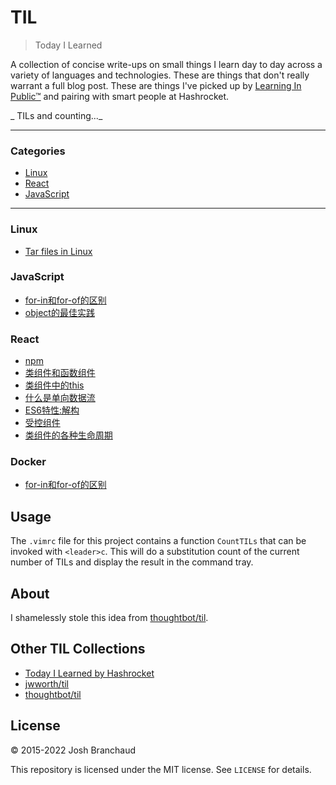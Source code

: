 # TIL

> Today I Learned

A collection of concise write-ups on small things I learn day to day across a
variety of languages and technologies. These are things that don't really
warrant a full blog post. These are things I've picked up by [Learning In
Public™](https://dev.to/jbranchaud/how-i-built-a-learning-machine-45k9) and
pairing with smart people at Hashrocket.

_ TILs and counting..._

---

### Categories


* [Linux](#linux)
* [React](#react)
* [JavaScript](#javascript)

---


### Linux

- [Tar files in Linux](linux/tar-files-in-linux.md)

### JavaScript

- [for-in和for-of的区别](javascript/for-in和for-of的区别.md)
- [object的最佳实践](javascript/object的最佳实践.md)

### React

- [npm](react/什么是npm包管理.md)
- [类组件和函数组件](react/类组件和函数组件的区别.md)
- [类组件中的this](react/类组件中的this.md)
- [什么是单向数据流](react/什么是单向数据流.md)
- [ES6特性:解构](react/ES6特性:解构.md)
- [受控组件](react/受控组件.md)
- [类组件的各种生命周期](react/类组件的各种生命周期.md)

### Docker

- [for-in和for-of的区别](docker/for-in和for-of的区别.md)


## Usage

The `.vimrc` file for this project contains a function `CountTILs` that can
be invoked with `<leader>c`. This will do a substitution count of the
current number of TILs and display the result in the command tray.

## About

I shamelessly stole this idea from
[thoughtbot/til](https://github.com/thoughtbot/til).

## Other TIL Collections

* [Today I Learned by Hashrocket](https://til.hashrocket.com)
* [jwworth/til](https://github.com/jwworth/til)
* [thoughtbot/til](https://github.com/thoughtbot/til)

## License

&copy; 2015-2022 Josh Branchaud

This repository is licensed under the MIT license. See `LICENSE` for
details.
